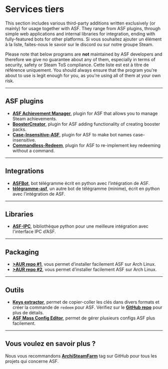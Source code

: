 # Services tiers

This section includes various third-party additions written exclusively (or mainly) for usage together with ASF. They range from ASF plugins, through simple web applications and internal libraries for integration, ending with fully-featured bots for other platforms. Si vous souhaitez ajouter un élément à la liste, faites-nous le savoir sur le discord ou sur notre groupe Steam.

Please note that below programs are **not** maintained by ASF developers and therefore we give no guarantee about any of them, especially in terms of security, safety or Steam ToS compliance. Cette liste est est à titre de référence uniquement. You should always ensure that the program you're about to use is legit enough for you, as you're using all of them at your own risk.

* * *

## ASF plugins

- **[ASF Achievement Manager](https://github.com/Ryzhehvost/ASF-Achievement-Manager)**, plugin for ASF that allows you to manage Steam achievements.
- **[BoosterCreator](https://github.com/Ryzhehvost/BoosterCreator)**, plugin for ASF adding functionality of creating booster packs.
- **[Case-Insensitive-ASF](https://github.com/Ryzhehvost/Case-Insensitive-ASF)**, plugin for ASF to make bot names case-insensitive.
- **[Commandless-Redeem](https://github.com/Ryzhehvost/Commandless-Redeem)**, plugin for ASF to re-implement key redeeming without a command.

* * *

## Integrations

- **[ASFBot](https://github.com/dmcallejo/ASFBot)**, bot télégramme écrit en python avec l’intégration de ASF.
- **[télégramme-asf](https://github.com/deluxghost/telegram-asf)**, un autre bot de télégramme (minime), écrit en python avec l’intégration de ASF.

* * *

## Libraries

- **[ASF-IPC](https://github.com/deluxghost/ASF_IPC)**, bibliothèque python pour une meilleure intégration avec l'interface IPC d’ASF.

* * *

## Packaging

- **[>AUR repo #1](https://aur.archlinux.org/packages/asf)**, vous permet d’installer facilement ASF sur Arch Linux.
- **[>AUR repo #2](https://aur.archlinux.org/packages/archisteamfarm-bin)**, vous permet d’installer facilement ASF sur Arch Linux.

* * *

## Outils

- **[Keys extractor](https://ske.pixv.io)**, permet de copier-coller les clés dans divers formats et créer la commande de `redeem` pour ASF. Vérifiez sur le **[GitHub repo](https://github.com/PixvIO/SKE)** pour plus de détails.
- **[ASF Mass Config Editor](https://github.com/genesix-eu/ASF_MCE)**, permet de gérer plusieurs configs ASF plus facilement.

* * *

## Vous voulez en savoir plus ?

Nous vous recommandons **[ArchiSteamFarm](https://github.com/topics/archisteamfarm)** tag sur GitHub pour tous les projets qui concerne ASF.